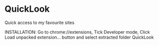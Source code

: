 # QuickLook
Quick access to my favourite sites

INSTALLATION:
Go to chrome://extensions,
Tick Developer mode,
Click Load unpacked extension... button and select extracted folder QuickLook

